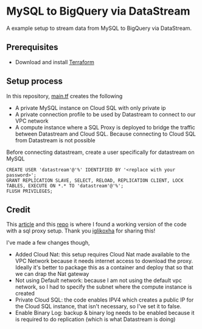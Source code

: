 # MySQL to BigQuery via DataStream
A example setup to stream data from MySQL to BigQuery via DataStream. 

## Prerequisites 
- Download and install [Terraform](https://developer.hashicorp.com/terraform/downloads)

## Setup process
In this repository, [main.tf](main.tf) creates the following
- A private MySQL instance on Cloud SQL with only private ip
- A private connection profile to be used by Datastream to connect to our VPC network
- A compute instance where a SQL Proxy is deployed to bridge the traffic between Datastream and Cloud SQL. Because connecting to Cloud SQL from Datastream is not possible

Before connecting datastream, create a user specifically for datastream on MySQL
```
CREATE USER 'datastream'@'%' IDENTIFIED BY '<replace with your password>';
GRANT REPLICATION SLAVE, SELECT, RELOAD, REPLICATION CLIENT, LOCK TABLES, EXECUTE ON *.* TO 'datastream'@'%';
FLUSH PRIVILEGES;
```

## Credit
This [article](https://www.data-max.io/post/streaming-data-from-postgresql-to-bigquery-with-datastream) and this [repo](https://github.com/data-max-hq/terraform-datastream-postgres-bq) is where I found a working version of the code with a sql proxy setup.
Thank you [iglikoxha](https://github.com/iglikoxha) for sharing this! 

I've made a few changes though,
- Added Cloud Nat: this setup requires Cloud Nat made available to the VPC Network because it needs internet access to download the proxy. Ideally it's better to package this as a container and deploy that so that we can drap the Nat gateway
- Not using Default network: because I am not using the default vpc network, so I had to specify the subnet where the compute instance is created
- Private Cloud SQL: the code enables IPV4 which creates a public IP for the Cloud SQL instance, that isn't necessary, so I've set it to false.
- Enable Binary Log: backup & binary log needs to be enabled because it is required to do replication (which is what Datastream is doing)